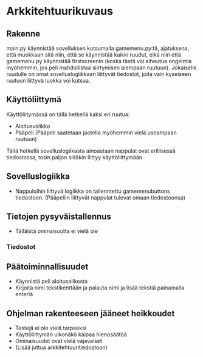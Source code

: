 # Arkkitehtuurikuvaus

## Rakenne
main.py käynnistää sovelluksen kutsumalla gamemenu.py:tä, ajatuksena, että muokkaan sitä niin, että se käynnistää kaikki ruudut, eikä niin että gamemenu.py käynnistää firstscreenin (koska tästä voi aiheutua ongelmia myöhemmin, jos peli mahdollistaa siirtymisen aiempaan ruutuun). Jokaiselle ruudulle on omat sovelluslogiikkaan liittyvät tiedostot, joita vain kyseiseen ruutuun liittyvä luokka voi kutsua.
## Käyttöliittymä
Käyttöliitymässä on tällä hetkellä kaksi eri ruutua:

- Aloitusvalikko
- Pääpeli (Pääpeli saatetaan jaotella myöhemmin vielä useampaan ruutuun)

Tällä hetkellä sovelluslogiikasta ainoastaan nappulat ovat erillisessä tiedostossa, tosin paljon siitäkin liittyy käyttöliittymään
## Sovelluslogiikka
- Nappuloihin liittyvä logiikka on tallenntettu gamemenubuttons tiedostoon. (Pääpeliin liittyvät nappulat tulevat omaan tiedostoonsa)
## Tietojen pysyväistallennus
- Tälläistä ominaisuutta ei vielä ole
### Tiedostot

## Päätoiminnallisuudet
- Käynnistä peli aloitusalikosta
- Kirjoita nimi tekstikenttään ja palauta nimi ja lisää tekstiä painamalla enteriä

## Ohjelman rakenteeseen jääneet heikkoudet
- Testejä ei ole vielä tarpeeksi
- Käyttöliittymän ulkonäkö kaipaa hienosäätöä
- Ominaisuudet ovat vielä vajavaiset
- (Lisää juttua arkkitehtuuritiedostoon)
